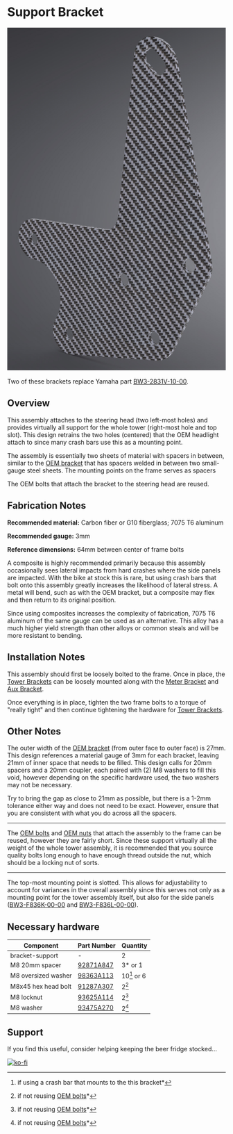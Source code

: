 # Support Bracket

![Support Bracket](images/v07/bracket-support.jpg)

Two of these brackets replace Yamaha part [BW3-2831V-10-00](https://yamaha-motor.com/parts/diagram/10635215/242410301?partNumber=BW32831V1000).

## Overview

This assembly attaches to the steering head (two left-most holes) and provides virtually all support for the whole tower (right-most hole and top slot). This design retrains the two holes (centered) that the OEM headlight attach to since many crash bars use this as a mounting point.

The assembly is essentially two sheets of material with spacers in between, similar to the [OEM bracket](https://yamaha-motor.com/parts/diagram/10635215/242410301?partNumber=BW32831V1000) that has spacers welded in between two small-gauge steel sheets. The mounting points on the frame serves as spacers 

The OEM bolts that attach the bracket to the steering head are reused.

## Fabrication Notes

**Recommended material:** Carbon fiber or G10 fiberglass; 7075 T6 aluminum

**Recommended gauge:** 3mm

**Reference dimensions:** 64mm between center of frame bolts

A composite is highly recommended primarily because this assembly occasionally sees lateral impacts from hard crashes where the side panels are impacted. With the bike at stock this is rare, but using crash bars that bolt onto this assembly greatly increases the likelihood of lateral stress. A metal will bend, such as with the OEM bracket, but a composite may flex and then return to its original position.

Since using composites increases the complexity of fabrication, 7075 T6 aluminum of the same gauge can be used as an alternative. This alloy has a much higher yield strength than other alloys or common steals and will be more resistant to bending.

## Installation Notes

This assembly should first be loosely bolted to the frame. Once in place, the [Tower Brackets](https://github.com/random1781/Tenere700/tree/main/tower/bracket-tower) can be loosely mounted along with the [Meter Bracket](https://github.com/random1781/Tenere700/tree/main/tower/bracket-meter) and [Aux Bracket](https://github.com/random1781/Tenere700/tree/main/tower/bracket-aux).

Once everything is in place, tighten the two frame bolts to a torque of "really tight" and then continue tightening the hardware for [Tower Brackets](https://github.com/random1781/Tenere700/tree/main/tower/bracket-tower).

## Other Notes

The outer width of the [OEM bracket](https://yamaha-motor.com/parts/diagram/10635215/242410301?partNumber=BW32831V1000) (from outer face to outer face) is 27mm. This design references a material gauge of 3mm for each bracket, leaving 21mm of inner space that needs to be filled. This design calls for 20mm spacers and a 20mm coupler, each paired with (2) M8 washers to fill this void, however depending on the specific hardware used, the two washers may not be necessary.

Try to bring the gap as close to 21mm as possible, but there is a 1-2mm tolerance either way and does not need to be exact. However, ensure that you are consistent with what you do across all the spacers.

---

The [OEM bolts](https://yamaha-motor.com/parts/diagram/10635215/242410301?partNumber=BW3283360000) and [OEM nuts](https://yamaha-motor.com/parts/diagram/10635215/242410301?partNumber=901760800900) that attach the assembly to the frame can be reused, however they are fairly short. Since these support virtually all the weight of the whole tower assembly, it is recommended that you source quality bolts long enough to have enough thread outside the nut, which should be a locking nut of sorts.

---

The top-most mounting point is slotted. This allows for adjustability to account for variances in the overall assembly since this serves not only as a mounting point for the tower assembly itself, but also for the side panels ([BW3-F836K-00-00](https://yamaha-motor.com/parts/diagram/10635215/242410301?partNumber=BW3F836K0000) and [BW3-F836L-00-00](https://yamaha-motor.com/parts/diagram/10635215/242410301?partNumber=BW3F836L0000)).

## Necessary hardware

|Component|Part Number|Quantity|
|--|--|--|
|bracket-support|-|2|
|M8 20mm spacer|[92871A847](https://www.mcmaster.com/catalog/129/3668/92871A847)|3\* or 1|
|M8 oversized washer|[98363A113](https://www.mcmaster.com/98363A113/)|10[^1] or 6|
|M8x45 hex head bolt|[91287A307](https://www.mcmaster.com/91287A307/)|2[^2]|
|M8 locknut|[93625A114](https://www.mcmaster.com/93625A114)|2[^2]|
|M8 washer|[93475A270](https://www.mcmaster.com/93475A270/)|2[^2]|

[^1]: if using a crash bar that mounts to the this bracket*
[^2]: if not reusing [OEM bolts](https://yamaha-motor.com/parts/diagram/10635215/242410301?partNumber=BW3283360000)*

## Support

If you find this useful, consider helping keeping the beer fridge stocked...

[![ko-fi](https://ko-fi.com/img/githubbutton_sm.svg)](https://ko-fi.com/N4N86PBC2)